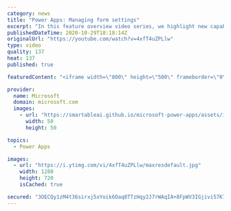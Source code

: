 ```yaml
---
category: news
title: "Power Apps: Managing form settings"
excerpt: "In this feature overview video series, we highlight new capabilities included in the latest update to Microsoft Power Apps.  Improvements to Microsoft Power Apps for managing form settings and events allow users to set various features on a form in the new modern designer.   Get the most out of Power"
publishedDateTime: 2020-10-29T18:18:14Z
originalUrl: "https://youtube.com/watch?v=4xfT4uZPLlw"
type: video
quality: 137
heat: 137
published: true

featuredContent: "<iframe width=\"800\" height=\"500\" frameborder=\"0\" src=\"https://www.youtube.com/embed/4xfT4uZPLlw\" allow=\"accelerometer; autoplay; encrypted-media; gyroscope; picture-in-picture\" allowfullscreen></iframe>"

provider:
  name: Microsoft
  domain: microsoft.com
  images:
    - url: "https://smartableai.github.io/microsoft-power-apps/assets/images/organizations/microsoft.com-50x50.jpg"
      width: 50
      height: 50

topics:
  - Power Apps

images:
  - url: "https://i.ytimg.com/vi/4xfT4uZPLlw/maxresdefault.jpg"
    width: 1280
    height: 720
    isCached: true

secured: "3OECQy1zM4t36sirxj5xYoik6Oaq8TTzHqy2J7rWAqIA+8FpWV3IGjivi57K78wvLL2JRcggKgkYU5czdNCObyy/TRJravYFXyaGWITLAf4bwURC42c2T7fCNNHDC8nTX8dsgh8Tm4JVceUBV5EIv7nXYPPDzBugNZShjVpztPm3Y0ZXWGgL/ZeLOjPzB/tnItZ0paDeG4JeMoscd9GSy6z2/FBRx1k1htnZSVBWFYqxdyNQX7pbQ/jY1+4Z+sBew1QjDJZBKzT2RXeLh/ywJUcv1QaktRjl5+u8eIfPoFeIJhYy4IhHvEz/ZASoCoRnWL42aB8qicLRHhmtql81XgMlXf93jpw8WoEpFg229NS8rPOGKx+iuCht8enS2hY1LZxm16HZtMIgrLoNjkdfWQZE6BbmzWoE6DIXbDvIWjejJsBHlYAWqPbOMuwl14Pp;TSzKprGs7+epL+mgwvbjhA=="
---
```


